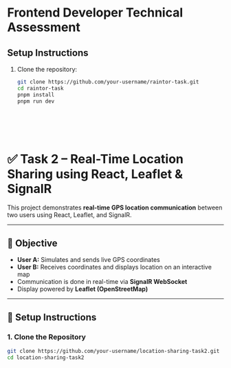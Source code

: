 # Frontend Developer Technical Assessment

## Setup Instructions

1. Clone the repository:
   ```bash
   git clone https://github.com/your-username/raintor-task.git
   cd raintor-task
   pnpm install
   pnpm run dev







# ✅ Task 2 – Real-Time Location Sharing using React, Leaflet & SignalR

This project demonstrates **real-time GPS location communication** between two users using React, Leaflet, and SignalR.

---

## 🎯 Objective

- **User A:** Simulates and sends live GPS coordinates
- **User B:** Receives coordinates and displays location on an interactive map
- Communication is done in real-time via **SignalR WebSocket**
- Display powered by **Leaflet (OpenStreetMap)**

---

## 🚀 Setup Instructions

### 1. Clone the Repository

```bash
git clone https://github.com/your-username/location-sharing-task2.git
cd location-sharing-task2
